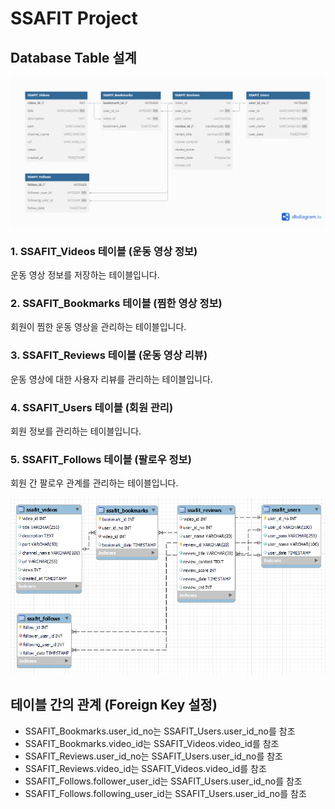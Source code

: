 # SSAFIT Project

## Database Table 설계

![ex_screenshot](./SSAFIT/ERD.png)

### 1. SSAFIT_Videos 테이블 (운동 영상 정보)
운동 영상 정보를 저장하는 테이블입니다.

### 2. SSAFIT_Bookmarks 테이블 (찜한 영상 정보)
회원이 찜한 운동 영상을 관리하는 테이블입니다.

### 3. SSAFIT_Reviews 테이블 (운동 영상 리뷰)
운동 영상에 대한 사용자 리뷰를 관리하는 테이블입니다.

### 4. SSAFIT_Users 테이블 (회원 관리)
회원 정보를 관리하는 테이블입니다.

### 5. SSAFIT_Follows 테이블 (팔로우 정보)
회원 간 팔로우 관계를 관리하는 테이블입니다.

![ex_screenshot](./SSAFIT/MySQL_ERD.PNG)

## 테이블 간의 관계 (Foreign Key 설정)
- SSAFIT_Bookmarks.user_id_no는 SSAFIT_Users.user_id_no를 참조
- SSAFIT_Bookmarks.video_id는 SSAFIT_Videos.video_id를 참조
- SSAFIT_Reviews.user_id_no는 SSAFIT_Users.user_id_no를 참조
- SSAFIT_Reviews.video_id는 SSAFIT_Videos.video_id를 참조
- SSAFIT_Follows.follower_user_id는 SSAFIT_Users.user_id_no를 참조
- SSAFIT_Follows.following_user_id는 SSAFIT_Users.user_id_no를 참조

